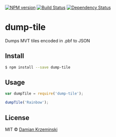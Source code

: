 [![NPM version][npm-image]][npm-url]
[![Build Status][travis-image]][travis-url]
[![Dependency Status][gemnasium-image]][gemnasium-url]

# dump-tile

Dumps MVT tiles encoded in .pbf to JSON

## Install

```sh
$ npm install --save dump-tile
```

## Usage

```js
var dumpTile = require('dump-tile');

dumpTile('Rainbow');
```

## License

MIT © [Damian Krzeminski](https://furkot.com)

[npm-image]: https://img.shields.io/npm/v/dump-tile.svg
[npm-url]: https://npmjs.org/package/dump-tile

[travis-url]: https://travis-ci.org/pirxpilot/dump-tile
[travis-image]: https://img.shields.io/travis/pirxpilot/dump-tile.svg

[gemnasium-image]: https://img.shields.io/gemnasium/pirxpilot/dump-tile.svg
[gemnasium-url]: https://gemnasium.com/pirxpilot/dump-tile
